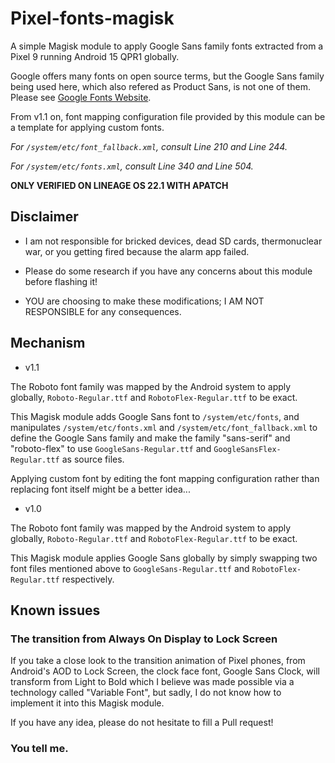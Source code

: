# Pixel-fonts-magisk
A simple Magisk module to apply Google Sans family fonts extracted from a Pixel 9 running Android 15 QPR1 globally.

Google offers many fonts on open source terms, but the Google Sans family being used here, which also refered as Product Sans, is not one of them. Please see [Google Fonts Website](www.google.com/fonts).

From v1.1 on,  font mapping configuration file provided by this module can be a template for applying custom fonts. 

*For `/system/etc/font_fallback.xml`, consult Line 210 and Line 244.*

*For `/system/etc/fonts.xml`, consult Line 340 and Line 504.*

**ONLY VERIFIED ON LINEAGE OS 22.1 WITH APATCH**

## Disclaimer

* I am not responsible for bricked devices, dead SD cards, thermonuclear war, or you getting fired because the alarm app failed.

* Please do some research if you have any concerns about this module before flashing it!

* YOU are choosing to make these modifications; I AM NOT RESPONSIBLE for any consequences.

## Mechanism

- v1.1

The Roboto font family was mapped by the Android system to apply globally, `Roboto-Regular.ttf` and `RobotoFlex-Regular.ttf` to be exact.

This Magisk module adds Google Sans font to `/system/etc/fonts`, and manipulates `/system/etc/fonts.xml` and `/system/etc/font_fallback.xml` to define the Google Sans family and make the family "sans-serif" and "roboto-flex" to use `GoogleSans-Regular.ttf` and `GoogleSansFlex-Regular.ttf` as source files. 

Applying custom font by editing the font mapping configuration rather than replacing font itself might be a better idea...


- v1.0

The Roboto font family was mapped by the Android system to apply globally, `Roboto-Regular.ttf` and `RobotoFlex-Regular.ttf` to be exact.

This Magisk module applies Google Sans globally by simply swapping two font files mentioned above to `GoogleSans-Regular.ttf` and `RobotoFlex-Regular.ttf` respectively.

## Known issues

### The transition from Always On Display to Lock Screen

If you take a close look to the transition animation of Pixel phones, from Android's AOD to Lock Screen, the clock face font, Google Sans Clock, will transform from Light to Bold which I believe was made possible via a technology called "Variable Font", but sadly, I do not know how to implement it into this Magisk module.

If you have any idea, please do not hesitate to fill a Pull request!

### You tell me.